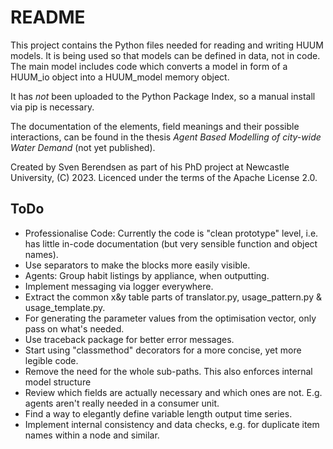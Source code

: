 # README

This project contains the Python files needed for reading and writing HUUM models.
It is being used so that models can be defined in data, not in code.
The main model includes code which converts a model in form of a HUUM_io object into a HUUM_model memory object.

It has _not_ been uploaded to the Python Package Index, so a manual install via pip is necessary.

The documentation of the elements, field meanings and their possible interactions, can be found in the thesis _Agent Based Modelling of city-wide Water Demand_ (not yet published).

Created by Sven Berendsen as part of his PhD project at Newcastle University, (C) 2023.
Licenced under the terms of the Apache License 2.0.


## ToDo

- Professionalise Code: Currently the code is "clean prototype" level, i.e. has little in-code documentation (but very sensible function and object names).
- Use separators to make the blocks more easily visible.
- Agents: Group habit listings by appliance, when outputting.
- Implement messaging via logger everywhere.
- Extract the common x&y table parts of translator.py, usage_pattern.py & usage_template.py.
- For generating the parameter values from the optimisation vector, only pass on what's needed.
- Use traceback package for better error messages.
- Start using "classmethod" decorators for a more concise, yet more legible code.
- Remove the need for the whole sub-paths. This also enforces internal model structure
- Review which fields are actually necessary and which ones are not. E.g. agents aren't really needed in a consumer unit.
- Find a way to elegantly define variable length output time series.
- Implement internal consistency and data checks, e.g. for duplicate item names within a node and similar.
